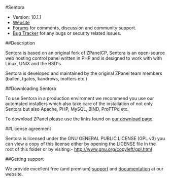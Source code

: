 #Sentora

* Version: 10.1.1
* [Website](http://www.sentora.io/)
* [Forums](http://forums.sentora.io/) for comments, discussion and community support.
* [Bug Tracker](https://github.com/sentora/sentora-core/issues) for any bugs or security related issues.

##Description

Sentora is based on an original fork of ZPanelCP, Sentora is an open-source web hosting control panel written in PHP and is designed to work with with Linux, UNIX and the BSD's.

Sentora is developed and maintained by the original ZPanel team members (ballen, tgates, kandrews, motters etc.)

##Downloading Sentora

To use Sentora in a production enviroment we recommend you use our automated installers which also take care of the installation of not only Sentora but also Apache, PHP, MySQL, BIND, ProFTPd etc.

To download ZPanel please use the links found on [our download page](http://sentora.io/download/).

##License agreement

Sentora is licensed under the GNU GENERAL PUBLIC LICENSE (GPL v3) you can view a copy of this license either by opening the LICENSE file in the root of this folder or by visiting:- http://www.gnu.org/copyleft/gpl.html

##Getting support

We provide excellent free (and premium) [support](http://sentora.io/support/) and [documentation](http://sentora.io/docs/) at our website.
